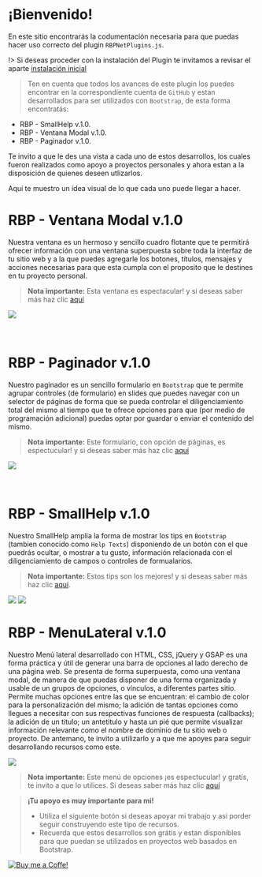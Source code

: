 # ¡Bienvenido!
En este sitio encontrarás la codumentación necesaria para que puedas hacer uso correcto del plugin <code>RBPNetPlugins.js</code>.

!> Si deseas proceder con la instalación del Plugin te invitamos a revisar el aparte [instalación inicial]("http://www.rafaelblanco.net/docs/#/primeros_pasos")

> Ten en cuenta que todos los avances de este plugin los puedes encontrar en la correspondiente cuenta de <code>GitHub</code> y estan desarrollados para ser utilizados con <code>Bootstrap</code>, de esta forma encontratás:

* RBP - SmallHelp v.1.0.
* RBP - Ventana Modal v.1.0.
* RBP - Paginador v.1.0.

Te invito a que le des una vista a cada uno de estos desarrollos, los cuales fueron realizados como apoyo a proyectos  personales y ahora estan a la disposición de quienes deseen utlizarlos.

Aquí te muestro un idea visual de lo que cada uno puede llegar a hacer.

# RBP - Ventana Modal v.1.0 

Nuestra ventana es un hermoso y sencillo cuadro flotante que te permitirá ofrecer información con una ventana superpuesta sobre toda la interfaz de tu sitio web y a la que puedes agregarle los botones, títulos, mensajes y acciones necesarias para que esta cumpla con el proposito que le destines en tu proyecto personal.

> <b>Nota importante:</b> Esta ventana es espectacular! y si deseas saber más haz clic [aquí](http://www.rafaelblanco.net/docs/#/rbp_ventana_modal)

<img src="http://www.rafaelblanco.net/docs/_media/rbp-ventana-modal-banner.png"/>
<br><br><br>

# RBP - Paginador v.1.0

Nuestro paginador es un sencillo formulario en <code>Bootstrap</code> que te permite agrupar controles (de formulario) en slides que puedes navegar con un selector de páginas de forma que se pueda controlar el diligenciamiento total del mismo al tiempo que te ofrece opciones para que (por medio de programación adicional) puedas optar por guardar o enviar el contenido del mismo.

> <b>Nota importante:</b> Este formulario, con opción de páginas, es espectucular! y si deseas saber más haz clic [aquí](http://www.rafaelblanco.net/docs/#/rbp_paginador)

<img src="http://www.rafaelblanco.net/docs/_media/rbp-paginador-banner.png"/>
<br><br><br>

# RBP - SmallHelp v.1.0

Nuestro SmallHelp amplia la forma de mostrar los tips en <code>Bootstrap</code> (tambien conocido como <code>Help Texts</code>) disponiendo de un botón con el que puedrás ocultar, o mostrar a tu gusto, información relacionada con el diligenciamiento de campos o controles de formualarios.

> <b>Nota importante:</b> Estos tips son los mejores! y si deseas saber más haz clic [aquí](http://www.rafaelblanco.net/docs/#/rbp_small_help).

<img src="http://www.rafaelblanco.net/docs/_media/small-help-banner.png"/>

<img src="http://www.rafaelblanco.net/docs/_media/small-help-ejemplo.png"/>


# RBP - MenuLateral v.1.0

Nuestro Menú lateral desarrollado con HTML, CSS, jQuery y GSAP es una forma práctica y útil de generar una barra de opciones al lado derecho de una página web. Se presenta de forma superpuesta, como una ventana modal, de manera de que puedas disponer de una forma organizada y usable de un grupos de opciones, o vínculos, a diferentes partes sitio. Permite muchas opciones entre las que se encuentran: el cambio de color para la personalización del mismo; la adición de tantas opciones como llegues a necesitar con sus respectivas funciones de respuesta (callbacks); la adición de un titulo; un antetitulo y hasta un pié que permite visualizar información relevante como el nombre de dominio de tu sitio web o proyecto. De antemano, te invito a utilizarlo y a que me apoyes para seguir desarrollando recursos como este. 

<img src="http://www.rafaelblanco.net/docs/_media/menu-lateral/rbp-menu-lateral-banner.png"/>

> <b>Nota importante:</b> Este menú de opciones ¡es espectucular! y gratís, te invito a que lo utilices. Si deseas saber más haz clic [aquí](http://www.rafaelblanco.net/docs/#/rbp_menu_lateral)




> <b>¡Tu apoyo es muy importante para mi!</b><br>
> * Utiliza el siguiente botón si deseas apoyar mi trabajo y asi porder seguir construyendo este tipo de recursos. 
> * Recuerda que estos desarrollos son grátis y estan disponibles para que puedan se utilizados en proyectos web basados en Bootstrap. 

<a target="_blank" href="https://www.buymeacoffee.com/rafaelblanco">![Buy me a Coffe!](http://www.rafaelblanco.net/docs/_media/BuyMeACoffe-02.png)</a>